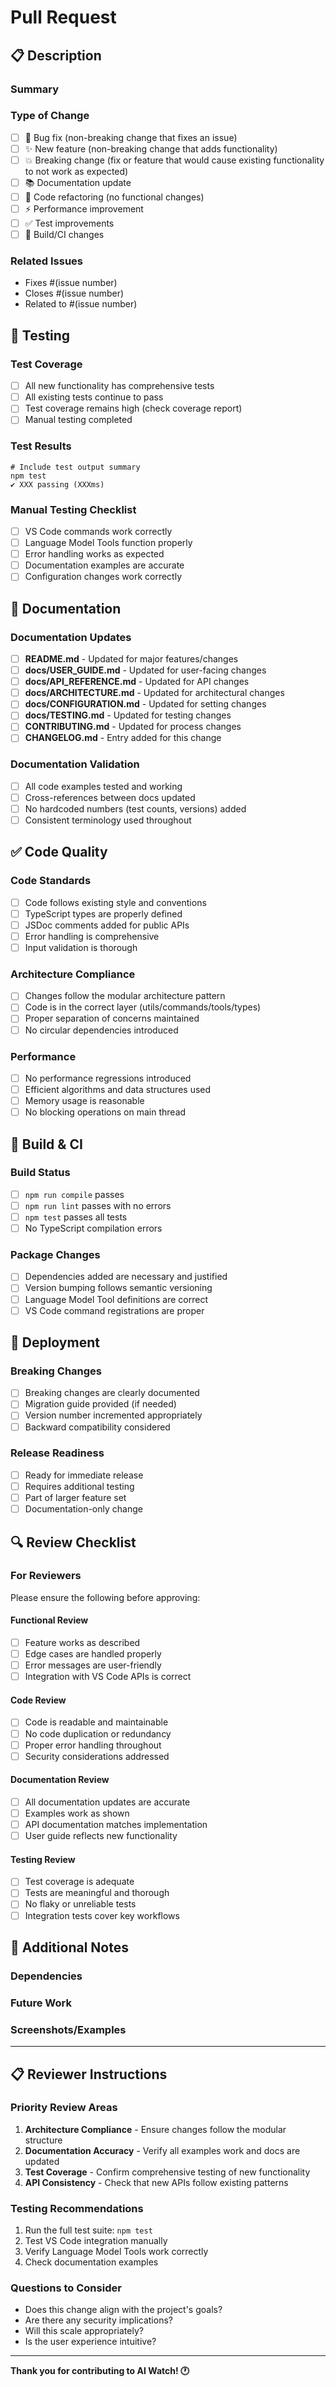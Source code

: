 # Pull Request

## 📋 Description

### Summary
<!-- Provide a clear and concise description of what this PR does -->

### Type of Change
<!-- Check all that apply -->
- [ ] 🐛 Bug fix (non-breaking change that fixes an issue)
- [ ] ✨ New feature (non-breaking change that adds functionality)
- [ ] 💥 Breaking change (fix or feature that would cause existing functionality to not work as expected)
- [ ] 📚 Documentation update
- [ ] 🧹 Code refactoring (no functional changes)
- [ ] ⚡ Performance improvement
- [ ] ✅ Test improvements
- [ ] 🔧 Build/CI changes

### Related Issues
<!-- Link to related issues using GitHub keywords -->
- Fixes #(issue number)
- Closes #(issue number)
- Related to #(issue number)

## 🧪 Testing

### Test Coverage
- [ ] All new functionality has comprehensive tests
- [ ] All existing tests continue to pass
- [ ] Test coverage remains high (check coverage report)
- [ ] Manual testing completed

### Test Results
```
# Include test output summary
npm test
✔ XXX passing (XXXms)
```

### Manual Testing Checklist
<!-- Check all that were tested -->
- [ ] VS Code commands work correctly
- [ ] Language Model Tools function properly
- [ ] Error handling works as expected
- [ ] Documentation examples are accurate
- [ ] Configuration changes work correctly

## 📖 Documentation

### Documentation Updates
<!-- Check all documentation that was updated according to CONTRIBUTING.md guidelines -->
- [ ] **README.md** - Updated for major features/changes
- [ ] **docs/USER_GUIDE.md** - Updated for user-facing changes
- [ ] **docs/API_REFERENCE.md** - Updated for API changes
- [ ] **docs/ARCHITECTURE.md** - Updated for architectural changes
- [ ] **docs/CONFIGURATION.md** - Updated for setting changes
- [ ] **docs/TESTING.md** - Updated for testing changes
- [ ] **CONTRIBUTING.md** - Updated for process changes
- [ ] **CHANGELOG.md** - Entry added for this change

### Documentation Validation
- [ ] All code examples tested and working
- [ ] Cross-references between docs updated
- [ ] No hardcoded numbers (test counts, versions) added
- [ ] Consistent terminology used throughout

## ✅ Code Quality

### Code Standards
- [ ] Code follows existing style and conventions
- [ ] TypeScript types are properly defined
- [ ] JSDoc comments added for public APIs
- [ ] Error handling is comprehensive
- [ ] Input validation is thorough

### Architecture Compliance
- [ ] Changes follow the modular architecture pattern
- [ ] Code is in the correct layer (utils/commands/tools/types)
- [ ] Proper separation of concerns maintained
- [ ] No circular dependencies introduced

### Performance
- [ ] No performance regressions introduced
- [ ] Efficient algorithms and data structures used
- [ ] Memory usage is reasonable
- [ ] No blocking operations on main thread

## 🔄 Build & CI

### Build Status
- [ ] `npm run compile` passes
- [ ] `npm run lint` passes with no errors
- [ ] `npm test` passes all tests
- [ ] No TypeScript compilation errors

### Package Changes
<!-- If package.json was modified -->
- [ ] Dependencies added are necessary and justified
- [ ] Version bumping follows semantic versioning
- [ ] Language Model Tool definitions are correct
- [ ] VS Code command registrations are proper

## 🚀 Deployment

### Breaking Changes
<!-- If this introduces breaking changes -->
- [ ] Breaking changes are clearly documented
- [ ] Migration guide provided (if needed)
- [ ] Version number incremented appropriately
- [ ] Backward compatibility considered

### Release Readiness
- [ ] Ready for immediate release
- [ ] Requires additional testing
- [ ] Part of larger feature set
- [ ] Documentation-only change

## 🔍 Review Checklist

### For Reviewers
Please ensure the following before approving:

#### Functional Review
- [ ] Feature works as described
- [ ] Edge cases are handled properly
- [ ] Error messages are user-friendly
- [ ] Integration with VS Code APIs is correct

#### Code Review
- [ ] Code is readable and maintainable
- [ ] No code duplication or redundancy
- [ ] Proper error handling throughout
- [ ] Security considerations addressed

#### Documentation Review
- [ ] All documentation updates are accurate
- [ ] Examples work as shown
- [ ] API documentation matches implementation
- [ ] User guide reflects new functionality

#### Testing Review
- [ ] Test coverage is adequate
- [ ] Tests are meaningful and thorough
- [ ] No flaky or unreliable tests
- [ ] Integration tests cover key workflows

## 💬 Additional Notes

### Dependencies
<!-- List any new dependencies and justify their inclusion -->

### Future Work
<!-- Note any follow-up work or improvements planned -->

### Screenshots/Examples
<!-- Include screenshots or examples if applicable -->

---

## 📋 Reviewer Instructions

### Priority Review Areas
1. **Architecture Compliance** - Ensure changes follow the modular structure
2. **Documentation Accuracy** - Verify all examples work and docs are updated
3. **Test Coverage** - Confirm comprehensive testing of new functionality
4. **API Consistency** - Check that new APIs follow existing patterns

### Testing Recommendations
1. Run the full test suite: `npm test`
2. Test VS Code integration manually
3. Verify Language Model Tools work correctly
4. Check documentation examples

### Questions to Consider
- Does this change align with the project's goals?
- Are there any security implications?
- Will this scale appropriately?
- Is the user experience intuitive?

---

**Thank you for contributing to AI Watch! 🕐**
